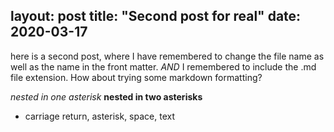 layout: post
title: "Second post for real"
date: 2020-03-17
---

here is a second post, where I have remembered to change the file name as well as the name in the front matter. <em> AND</em> I remembered to include the .md file extension. How about trying some markdown formatting?

*nested in one asterisk*
**nested in two asterisks**

* carriage return, asterisk, space, text
